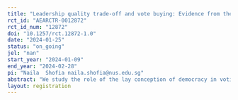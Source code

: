```yaml
---
title: "Leadership quality trade-off and vote buying: Evidence from the world’s third largest democracy"
rct_id: "AEARCTR-0012872"
rct_id_num: "12872"
doi: "10.1257/rct.12872-1.0"
date: "2024-01-25"
status: "on_going"
jel: "nan"
start_year: "2024-01-09"
end_year: "2024-02-28"
pi: "Naila  Shofia naila.shofia@nus.edu.sg"
abstract: "We study the role of the lay conception of democracy in voting behaviour in the context of the 2024 general election in Indonesia. We hypothesise that democracy’s shortcomings might be due to voters inaccurately understanding what the function of democratic elections is, and hence, which candidate qualities they should consider when casting a vote. We carry out a large three-wave panel survey with a representative sample of Indonesian voters with almost four thousand respondents. We randomly assigned information treatment: In the treatment condition, respondents watch an educational animated video explaining the accountability conception of democracy using a metaphor easy to grasp for a layperson. In the control condition, neutral information about general election eligibility and procedures is provided, in a visual format identical to the treatment video. We study a number of outcomes: Preferences regarding leadership qualities, vote buying, and dynasty politics. To measure preferences, we use a conjoint experiment in which respondents choose between fifteen pairs of fully randomised hypothetical legislative candidate profiles. We then estimate how the randomised informational treatment affects the relative weights respondents place on identity markers vis a vis valence and policy positions. Moreover, two list experiments are used to gauge evidence about the prevalence of vote buying during the campaign and in the actual general election. We then estimate whether the informational treatment reduces vote buying and compliance. Finally, we also attempt to understand whether and how much holding an incumbent presidential position leads to an advantage for one’s progeny who are running in a presidential election and gauge whether information treatment changes voter acceptance to dynasty politics. "
layout: registration
---
```


